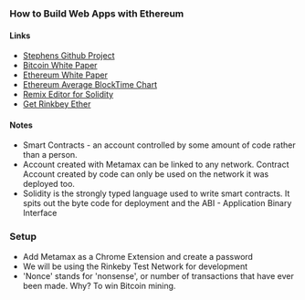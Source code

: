 ### How to Build Web Apps with Ethereum

#### Links
* [Stephens Github Project](https://github.com/StephenGrider/EthereumCasts)
* [Bitcoin White Paper](https://bitcoin.org/bitcoin.pdf)
* [Ethereum White Paper](http://web.archive.org/web/20131228111141/http://vbuterin.com/ethereum.html)
* [Ethereum Average BlockTime Chart](https://etherscan.io/chart/blocktime)
* [Remix Editor for Solidity](remix.ethereum.org)
* [Get Rinkbey Ether](faucet.rinkeby.io)


#### Notes
* Smart Contracts - an account controlled by some amount of code rather than a person.
* Account created with Metamax can be linked to any network. Contract Account created by code can only be used on the network it was deployed too.
* Solidity is the strongly typed language used to write smart contracts. It spits out the byte code for deployment and the ABI - Application Binary Interface

### Setup
* Add Metamax as a Chrome Extension and create a password
* We will be using the Rinkeby Test Network for development
* 'Nonce' stands for 'nonsense', or number of transactions that have ever been made. Why? To win Bitcoin mining.
